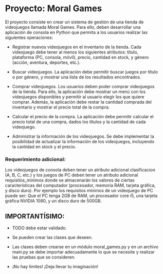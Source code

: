 # Proyecto: Moral Games

El proyecto consiste en crear un sistema de gestión de una tienda de videojuegos
llamada Moral Games. Para ello, deben desarrollar una aplicación de consola en
Python que permita a los usuarios realizar las siguientes operaciones:


- Registrar nuevos videojuegos en el inventario de la tienda. Cada videojuego debe tener al menos los siguientes atributos: título, plataforma (PC, consola, móvil), precio, cantidad en stock, y género (acción, aventura, deportes, etc.).
- Buscar videojuegos. La aplicación debe permitir buscar juegos por título o por género, y mostrar una lista de los resultados encontrados.

-  Comprar videojuegos. Los usuarios deben poder comprar videojuegos de la tienda. Para ello, la aplicación debe mostrar un menú con los videojuegos disponibles y permitir al usuario elegir los que quiere comprar. Además, la aplicación debe restar la cantidad comprada del inventario y mostrar el precio total de la compra.

- Calcular el precio de la compra. La aplicación debe permitir calcular el precio total de una compra, dados los títulos y la cantidad de cada videojuego.
-  Administrar la información de los videojuegos. Se debe implementar la posibilidad de actualizar la información de los videojuegos, incluyendo la cantidad en stock y el precio.

### Requerimiento adicional:

Los videojuegos de consola deben tener un atributo adicional clasificacion (A, B, C,
etc.) y los juegos de PC deben tener un atributo adicional requisitos_minimos donde se
almacenarán los valores de ciertas características del computador (procesador,
memoria RAM, tarjeta gráfica, y disco duro). Por ejemplo los requisitos mínimos de un
videojuego de PC puede ser: Que el PC tenga 2GB de RAM, un procesador core i5,
una tarjeta gráfica NVIDIA 1080, y un disco duro de 500GB.

## IMPORTANTÍSIMO:

- TODO debe estar validado.

- Se pueden crear las clases que deseen.

- Las clases deben crearse en un módulo moral_games.py y en un archivo main.py se debe importar adecuadamente lo que se necesite y realizar las pruebas que se consideren.

- ¡No hay límites! ¡Deja llevar tu imaginación!
